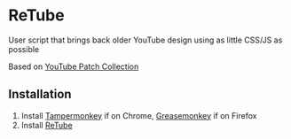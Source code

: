 ReTube
======
User script that brings back older YouTube design using as little CSS/JS as possible

Based on [YouTube Patch Collection](https://github.com/aubymori/YouTubePatchCollection)

Installation
------------
1. Install [Tampermonkey](https://chrome.google.com/webstore/detail/tampermonkey/dhdgffkkebhmkfjojejmpbldmpobfkfo) if on Chrome, [Greasemonkey](https://addons.mozilla.org/firefox/addon/greasemonkey/) if on Firefox
2. Install [ReTube](https://raw.githubusercontent.com/dmkng/ReTube/master/ReTube.user.js)
